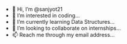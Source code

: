 - 👋 Hi, I’m @sanjyot21
- 👀 I’m interested in coding...
- 🌱 I’m currently learning Data Structures...
- 💞️ I’m looking to collaborate on internships...
- 📫 Reach me through my email address...

<!---
sanjyot21/sanjyot21 is a ✨ special ✨ repository because its `README.md` (this file) appears on your GitHub profile.
You can click the Preview link to take a look at your changes.
--->
